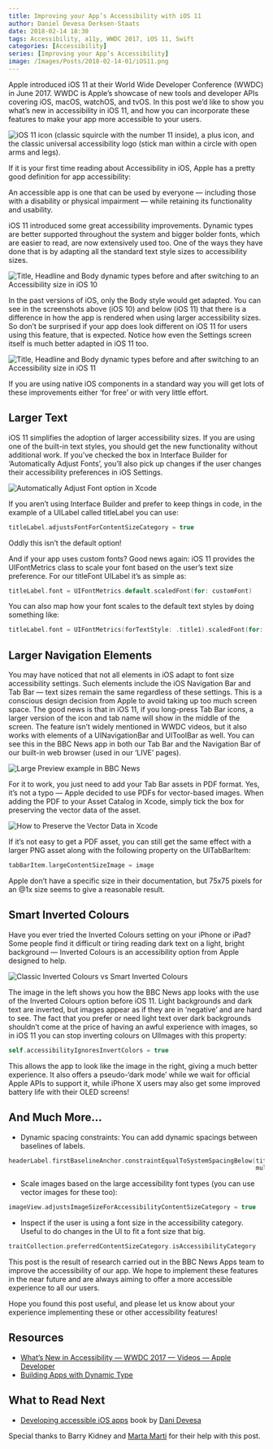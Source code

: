 ```yaml
---
title: Improving your App’s Accessibility with iOS 11
author: Daniel Devesa Derksen-Staats
date: 2018-02-14 18:30
tags: Accessibility, a11y, WWDC 2017, iOS 11, Swift
categories: [Accessibility]
series: [Improving your App’s Accessibility]
image: /Images/Posts/2018-02-14-01/iOS11.png
---
```


Apple introduced iOS 11 at their World Wide Developer Conference (WWDC) in June 2017. WWDC is Apple’s showcase of new tools and developer APIs covering iOS, macOS, watchOS, and tvOS. In this post we’d like to show you what’s new in accessibility in iOS 11, and how you can incorporate these features to make your app more accessible to your users.

![iOS 11 icon (classic squircle with the number 11 inside), a plus icon, and the classic universal accessibility logo (stick man within a circle with open arms and legs).](/Images/Posts/2018-02-14-01/iOS11.png)

If it is your first time reading about Accessibility in iOS, Apple has a pretty good definition for app accessibility:

An accessible app is one that can be used by everyone — including those with a disability or physical impairment — while retaining its functionality and usability.

iOS 11 introduced some great accessibility improvements. Dynamic types are better supported throughout the system and bigger bolder fonts, which are easier to read, are now extensively used too. One of the ways they have done that is by adapting all the standard text style sizes to accessibility sizes.

![Title, Headline and Body dynamic types before and after switching to an Accessibility size in iOS 10](/Images/Posts/2018-02-14-01/DynamicTypePreiOS11.png)

In the past versions of iOS, only the Body style would get adapted. You can see in the screenshots above (iOS 10) and below (iOS 11) that there is a difference in how the app is rendered when using larger accessibility sizes. So don’t be surprised if your app does look different on iOS 11 for users using this feature, that is expected. Notice how even the Settings screen itself is much better adapted in iOS 11 too.

![Title, Headline and Body dynamic types before and after switching to an Accessibility size in iOS 11](/Images/Posts/2018-02-14-01/DynamicTypePostiOS11.png)

If you are using native iOS components in a standard way you will get lots of these improvements either ‘for free’ or with very little effort.


## Larger Text

iOS 11 simplifies the adoption of larger accessibility sizes. If you are using one of the built-in text styles, you should get the new functionality without additional work. If you’ve checked the box in Interface Builder for ‘Automatically Adjust Fonts’, you’ll also pick up changes if the user changes their accessibility preferences in iOS Settings.

![Automatically Adjust Font option in Xcode](/Images/Posts/2018-02-14-01/AutomaticallyAdjustFont.png)

If you aren’t using Interface Builder and prefer to keep things in code, in the example of a UILabel called titleLabel you can use:

```swift
titleLabel.adjustsFontForContentSizeCategory = true
```
Oddly this isn’t the default option!

And if your app uses custom fonts? Good news again: iOS 11 provides the UIFontMetrics class to scale your font based on the user’s text size preference. For our titleFont UILabel it’s as simple as:

```swift
titleLabel.font = UIFontMetrics.default.scaledFont(for: customFont)
```
You can also map how your font scales to the default text styles by doing something like:

```swift
titleLabel.font = UIFontMetrics(forTextStyle: .title1).scaledFont(for: customFont)
```


## Larger Navigation Elements

You may have noticed that not all elements in iOS adapt to font size accessibility settings. Such elements include the iOS Navigation Bar and Tab Bar — text sizes remain the same regardless of these settings. This is a conscious design decision from Apple to avoid taking up too much screen space. The good news is that in iOS 11, if you long-press Tab Bar icons, a larger version of the icon and tab name will show in the middle of the screen. The feature isn’t widely mentioned in WWDC videos, but it also works with elements of a UINavigationBar and UIToolBar as well. You can see this in the BBC News app in both our Tab Bar and the Navigation Bar of our built-in web browser (used in our ‘LIVE’ pages).

![Large Preview example in BBC News](/Images/Posts/2018-02-14-01/LargePreview.png)

For it to work, you just need to add your Tab Bar assets in PDF format. Yes, it’s not a typo — Apple decided to use PDFs for vector-based images. When adding the PDF to your Asset Catalog in Xcode, simply tick the box for preserving the vector data of the asset.

![How to Preserve the Vector Data in Xcode](/Images/Posts/2018-02-14-01/PreserveVectorData.png)

If it’s not easy to get a PDF asset, you can still get the same effect with a larger PNG asset along with the following property on the UITabBarItem:

```swift
tabBarItem.largeContentSizeImage = image
```

Apple don’t have a specific size in their documentation, but 75x75 pixels for an @1x size seems to give a reasonable result.


## Smart Inverted Colours

Have you ever tried the Inverted Colours setting on your iPhone or iPad? Some people find it difficult or tiring reading dark text on a light, bright background — Inverted Colours is an accessibility option from Apple designed to help.

![Classic Inverted Colours vs Smart Inverted Colours](/Images/Posts/2018-02-14-01/SmartInvertColors.png)

The image in the left shows you how the BBC News app looks with the use of the Inverted Colours option before iOS 11. Light backgrounds and dark text are inverted, but images appear as if they are in ‘negative’ and are hard to see. The fact that you prefer or need light text over dark backgrounds shouldn’t come at the price of having an awful experience with images, so in iOS 11 you can stop inverting colours on UIImages with this property:

```swift
self.accessibilityIgnoresInvertColors = true
```
This allows the app to look like the image in the right, giving a much better experience. It also offers a pseudo-‘dark mode’ while we wait for official Apple APIs to support it, while iPhone X users may also get some improved battery life with their OLED screens!

## And Much More…

* Dynamic spacing constraints: You can add dynamic spacings between baselines of labels.

```swift
headerLabel.firstBaselineAnchor.constraintEqualToSystemSpacingBelow(titleLabel.lastBaselineAnchor, 
                                                                    multiplier: 1.0)
```

* Scale images based on the large accessibility font types (you can use vector images for these too):

```swift
imageView.adjustsImageSizeForAccessibilityContentSizeCategory = true
```

* Inspect if the user is using a font size in the accessibility category. Useful to do changes in the UI to fit a font size that big.

```swift
traitCollection.preferredContentSizeCategory.isAccessibilityCategory
```
This post is the result of research carried out in the BBC News Apps team to improve the accessibility of our app. We hope to implement these features in the near future and are always aiming to offer a more accessible experience to all our users.

Hope you found this post useful, and please let us know about your experience implementing these or other accessibility features!


## Resources

* [What’s New in Accessibility — WWDC 2017 — Videos — Apple Developer](https://developer.apple.com/videos/play/wwdc2017/215/)
* [Building Apps with Dynamic Type](https://developer.apple.com/videos/play/wwdc2017/245/)


## What to Read Next

* [Developing accessible iOS apps](https://www.amazon.co.uk/dp/1484253078) book by [Dani Devesa](https://twitter.com/dadederk)

Special thanks to Barry Kidney and [Marta Marti](https://twitter.com/martmarma) for their help with this post.
